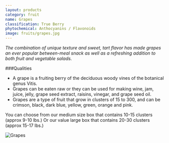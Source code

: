 ```yaml
---
layout: products
category: fruit
name: Grapes
classification: True Berry
phytochemical: Anthocyanins / Flavonoids
image: fruits/grapes.jpg
---
```


*The combination of unique texture and sweet, tart flavor has made grapes an ever popular between-meal snack as well as a refreshing addition to both fruit and vegetable salads.*

###Qualities 
 
- A grape is a fruiting berry of the deciduous woody vines of the botanical genus Vitis. 
- Grapes can be eaten raw or they can be used for making wine, jam, juice, jelly, grape seed extract, raisins, vinegar, and grape seed oil. 
- Grapes are a type of fruit that grow in clusters of 15 to 300, and can be crimson, black, dark blue, yellow, green, orange and pink.  

You can choose from our medium size box that contains 10-15 clusters (approx 9-10 lbs.) Or our value large box that contains 20-30 clusters (approx 15-17 lbs.)

![Grapes](http://upload.wikimedia.org/wikipedia/commons/thumb/1/1b/TenderGrapes.JPG/1280px-TenderGrapes.JPG)
